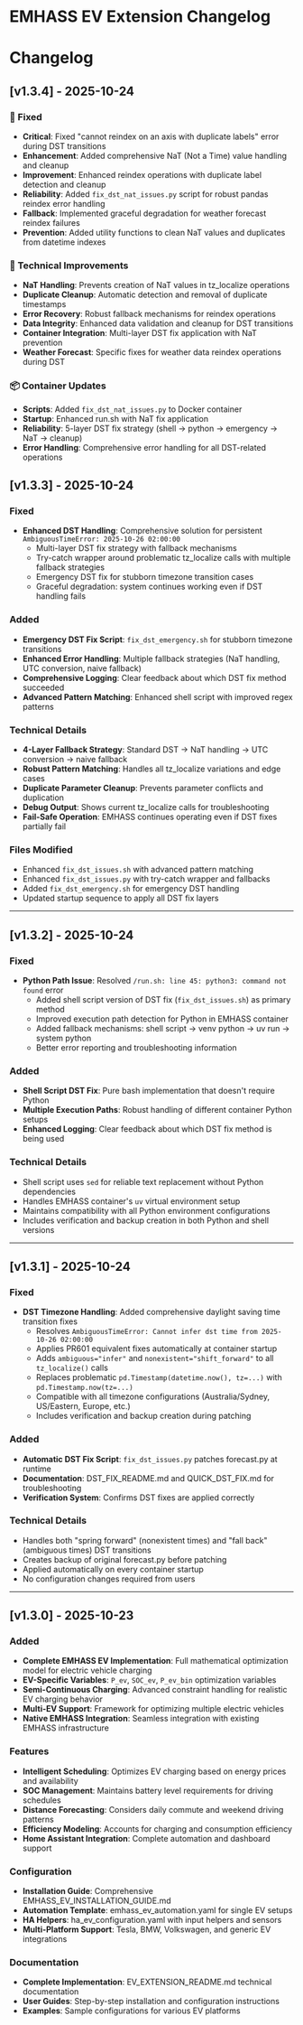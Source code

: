 # EMHASS EV Extension Changelog

# Changelog

## [v1.3.4] - 2025-10-24

### 🔧 Fixed
- **Critical**: Fixed "cannot reindex on an axis with duplicate labels" error during DST transitions
- **Enhancement**: Added comprehensive NaT (Not a Time) value handling and cleanup
- **Improvement**: Enhanced reindex operations with duplicate label detection and cleanup
- **Reliability**: Added `fix_dst_nat_issues.py` script for robust pandas reindex error handling
- **Fallback**: Implemented graceful degradation for weather forecast reindex failures
- **Prevention**: Added utility functions to clean NaT values and duplicates from datetime indexes

### 🚀 Technical Improvements
- **NaT Handling**: Prevents creation of NaT values in tz_localize operations
- **Duplicate Cleanup**: Automatic detection and removal of duplicate timestamps
- **Error Recovery**: Robust fallback mechanisms for reindex operations
- **Data Integrity**: Enhanced data validation and cleanup for DST transitions
- **Container Integration**: Multi-layer DST fix application with NaT prevention
- **Weather Forecast**: Specific fixes for weather data reindex operations during DST

### 📦 Container Updates
- **Scripts**: Added `fix_dst_nat_issues.py` to Docker container
- **Startup**: Enhanced run.sh with NaT fix application
- **Reliability**: 5-layer DST fix strategy (shell → python → emergency → NaT → cleanup)
- **Error Handling**: Comprehensive error handling for all DST-related operations

## [v1.3.3] - 2025-10-24

### Fixed
- **Enhanced DST Handling**: Comprehensive solution for persistent `AmbiguousTimeError: 2025-10-26 02:00:00`
  - Multi-layer DST fix strategy with fallback mechanisms
  - Try-catch wrapper around problematic tz_localize calls with multiple fallback strategies
  - Emergency DST fix for stubborn timezone transition cases
  - Graceful degradation: system continues working even if DST handling fails

### Added
- **Emergency DST Fix Script**: `fix_dst_emergency.sh` for stubborn timezone transitions
- **Enhanced Error Handling**: Multiple fallback strategies (NaT handling, UTC conversion, naive fallback)
- **Comprehensive Logging**: Clear feedback about which DST fix method succeeded
- **Advanced Pattern Matching**: Enhanced shell script with improved regex patterns

### Technical Details
- **4-Layer Fallback Strategy**: Standard DST → NaT handling → UTC conversion → naive fallback
- **Robust Pattern Matching**: Handles all tz_localize variations and edge cases
- **Duplicate Parameter Cleanup**: Prevents parameter conflicts and duplication
- **Debug Output**: Shows current tz_localize calls for troubleshooting
- **Fail-Safe Operation**: EMHASS continues operating even if DST fixes partially fail

### Files Modified
- Enhanced `fix_dst_issues.sh` with advanced pattern matching
- Enhanced `fix_dst_issues.py` with try-catch wrapper and fallbacks
- Added `fix_dst_emergency.sh` for emergency DST handling
- Updated startup sequence to apply all DST fix layers

---

## [v1.3.2] - 2025-10-24

### Fixed
- **Python Path Issue**: Resolved `/run.sh: line 45: python3: command not found` error
  - Added shell script version of DST fix (`fix_dst_issues.sh`) as primary method
  - Improved execution path detection for Python in EMHASS container
  - Added fallback mechanisms: shell script → venv python → uv run → system python
  - Better error reporting and troubleshooting information

### Added
- **Shell Script DST Fix**: Pure bash implementation that doesn't require Python
- **Multiple Execution Paths**: Robust handling of different container Python setups
- **Enhanced Logging**: Clear feedback about which DST fix method is being used

### Technical Details
- Shell script uses `sed` for reliable text replacement without Python dependencies
- Handles EMHASS container's `uv` virtual environment setup
- Maintains compatibility with all Python environment configurations
- Includes verification and backup creation in both Python and shell versions

---

## [v1.3.1] - 2025-10-24

### Fixed
- **DST Timezone Handling**: Added comprehensive daylight saving time transition fixes
  - Resolves `AmbiguousTimeError: Cannot infer dst time from 2025-10-26 02:00:00`
  - Applies PR601 equivalent fixes automatically at container startup
  - Adds `ambiguous="infer"` and `nonexistent="shift_forward"` to all `tz_localize()` calls
  - Replaces problematic `pd.Timestamp(datetime.now(), tz=...)` with `pd.Timestamp.now(tz=...)`
  - Compatible with all timezone configurations (Australia/Sydney, US/Eastern, Europe, etc.)
  - Includes verification and backup creation during patching

### Added
- **Automatic DST Fix Script**: `fix_dst_issues.py` patches forecast.py at runtime
- **Documentation**: DST_FIX_README.md and QUICK_DST_FIX.md for troubleshooting
- **Verification System**: Confirms DST fixes are applied correctly

### Technical Details
- Handles both "spring forward" (nonexistent times) and "fall back" (ambiguous times) DST transitions
- Creates backup of original forecast.py before patching
- Applied automatically on every container startup
- No configuration changes required from users

---

## [v1.3.0] - 2025-10-23

### Added
- **Complete EMHASS EV Implementation**: Full mathematical optimization model for electric vehicle charging
- **EV-Specific Variables**: `P_ev`, `SOC_ev`, `P_ev_bin` optimization variables
- **Semi-Continuous Charging**: Advanced constraint handling for realistic EV charging behavior
- **Multi-EV Support**: Framework for optimizing multiple electric vehicles
- **Native EMHASS Integration**: Seamless integration with existing EMHASS infrastructure

### Features
- **Intelligent Scheduling**: Optimizes EV charging based on energy prices and availability
- **SOC Management**: Maintains battery level requirements for driving schedules
- **Distance Forecasting**: Considers daily commute and weekend driving patterns
- **Efficiency Modeling**: Accounts for charging and consumption efficiency
- **Home Assistant Integration**: Complete automation and dashboard support

### Configuration
- **Installation Guide**: Comprehensive EMHASS_EV_INSTALLATION_GUIDE.md
- **Automation Template**: emhass_ev_automation.yaml for single EV setups
- **HA Helpers**: ha_ev_configuration.yaml with input helpers and sensors
- **Multi-Platform Support**: Tesla, BMW, Volkswagen, and generic EV integrations

### Documentation
- **Complete Implementation**: EV_EXTENSION_README.md technical documentation
- **User Guides**: Step-by-step installation and configuration instructions
- **Examples**: Sample configurations for various EV platforms